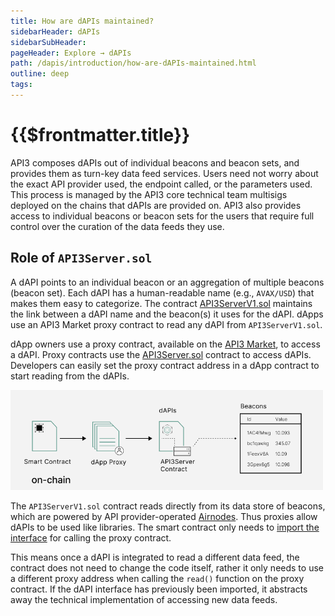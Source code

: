 ```yaml
---
title: How are dAPIs maintained?
sidebarHeader: dAPIs
sidebarSubHeader:
pageHeader: Explore → dAPIs
path: /dapis/introduction/how-are-dAPIs-maintained.html
outline: deep
tags:
---
```


<PageHeader/>

<SearchHighlight/>

<FlexStartTag/>

# {{$frontmatter.title}}

API3 composes dAPIs out of individual beacons and beacon sets, and provides them
as turn-key data feed services. Users need not worry about the exact API
provider used, the endpoint called, or the parameters used. This process is
managed by the API3 core technical team multisigs deployed on the chains that
dAPIs are provided on. API3 also provides access to individual beacons or beacon
sets for the users that require full control over the curation of the data feeds
they use.

## Role of `API3Server.sol`

A dAPI points to an individual beacon or an aggregation of multiple beacons
(beacon set). Each dAPI has a human-readable name (e.g., `AVAX/USD`) that makes
them easy to categorize. The contract
[API3ServerV1.sol](https://github.com/api3dao/contracts/blob/main/contracts/api3-server-v1/Api3ServerV1.sol)
maintains the link between a dAPI name and the beacon(s) it uses for the dAPI.
dApps use an API3 Market proxy contract to read any dAPI from
`API3ServerV1.sol`.

dApp owners use a proxy contract, available on the
[API3 Market](https://market.api3.org), to access a dAPI. Proxy contracts use
the
[API3Server.sol](https://github.com/api3dao/contracts/blob/main/contracts/api3-server-v1/Api3ServerV1.sol)
contract to access dAPIs. Developers can easily set the proxy contract address
in a dApp contract to start reading from the dAPIs.

<img src="../assets/images/dAPI_explainer.png" style="width:500px">

The `API3ServerV1.sol` contract reads directly from its data store of beacons,
which are powered by API provider-operated
[Airnodes](/reference/airnode/latest/understand/). Thus proxies allow dAPIs to
be used like libraries. The smart contract only needs to
[import the interface](/dapis/guides/read-a-dapi/index.md#_2-read-a-dapi) for
calling the proxy contract.

This means once a dAPI is integrated to read a different data feed, the contract
does not need to change the code itself, rather it only needs to use a different
proxy address when calling the `read()` function on the proxy contract. If the
dAPI interface has previously been imported, it abstracts away the technical
implementation of accessing new data feeds.

<FlexEndTag/>
